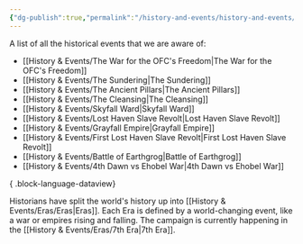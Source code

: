 ```yaml
---
{"dg-publish":true,"permalink":"/history-and-events/history-and-events/","hideInGraph":true,"updated":"2025-08-11T11:53:31.578+01:00"}
---
```


A list of all the historical events that we are aware of:
- [[History & Events/The War for the OFC's Freedom\|The War for the OFC's Freedom]]
- [[History & Events/The Sundering\|The Sundering]]
- [[History & Events/The Ancient Pillars\|The Ancient Pillars]]
- [[History & Events/The Cleansing\|The Cleansing]]
- [[History & Events/Skyfall Ward\|Skyfall Ward]]
- [[History & Events/Lost Haven Slave Revolt\|Lost Haven Slave Revolt]]
- [[History & Events/Grayfall Empire\|Grayfall Empire]]
- [[History & Events/First Lost Haven Slave Revolt\|First Lost Haven Slave Revolt]]
- [[History & Events/Battle of Earthgrog\|Battle of Earthgrog]]
- [[History & Events/4th Dawn vs Ehobel War\|4th Dawn vs Ehobel War]]

{ .block-language-dataview}

Historians have split the world's history up into [[History & Events/Eras/Eras\|Eras]]. Each Era is defined by a world-changing event, like a war or empires rising and falling. The campaign is currently happening in the [[History & Events/Eras/7th Era\|7th Era]].